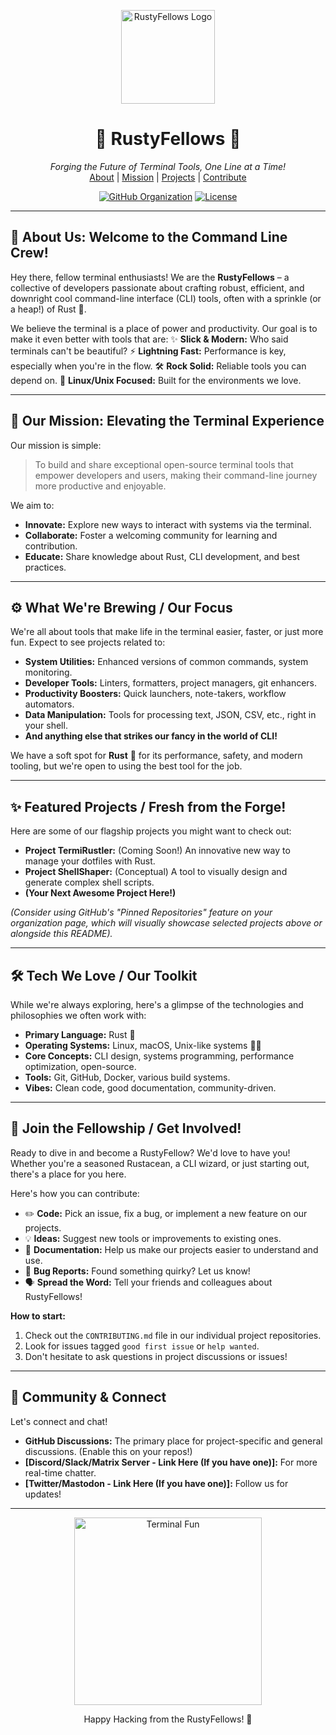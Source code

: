 <p align="center">
  <img src="URL_TO_YOUR_LOGO.png" alt="RustyFellows Logo" width="150"/>
</p>

<h1 align="center">🦀 RustyFellows 🦀</h1>

<p align="center">
  <em>Forging the Future of Terminal Tools, One Line at a Time!</em>
  <br/>
  <a href="#about-us">About</a> | <a href="#our-mission">Mission</a> | <a href="#featured-projects">Projects</a> | <a href="#join-the-fellowship">Contribute</a>
</p>

<p align="center">
  <a href="https://github.com/RustyFellows"><img src="https://img.shields.io/badge/GitHub-RustyFellows-orange?style=for-the-badge&logo=github" alt="GitHub Organization"/></a>
  <a href="LINK_TO_YOUR_MAIN_PROJECT_LICENSE_IF_APPLICABLE"><img src="https://img.shields.io/badge/License-MIT%2FApache--2.0-blue?style=for-the-badge" alt="License"/></a>
  </p>

---

## <a name="about-us"></a>👋 About Us: Welcome to the Command Line Crew!

Hey there, fellow terminal enthusiasts! We are the **RustyFellows** – a collective of developers passionate about crafting robust, efficient, and downright cool command-line interface (CLI) tools, often with a sprinkle (or a heap!) of Rust 🦀.

We believe the terminal is a place of power and productivity. Our goal is to make it even better with tools that are:
✨ **Slick & Modern:** Who said terminals can't be beautiful?
⚡ **Lightning Fast:** Performance is key, especially when you're in the flow.
🛠️ **Rock Solid:** Reliable tools you can depend on.
🐧 **Linux/Unix Focused:** Built for the environments we love.

---

## <a name="our-mission"></a>🚀 Our Mission: Elevating the Terminal Experience

Our mission is simple:
> To build and share exceptional open-source terminal tools that empower developers and users, making their command-line journey more productive and enjoyable.

We aim to:
* **Innovate:** Explore new ways to interact with systems via the terminal.
* **Collaborate:** Foster a welcoming community for learning and contribution.
* **Educate:** Share knowledge about Rust, CLI development, and best practices.

---

## <a name="what-were-brewing"></a>⚙️ What We're Brewing / Our Focus

We're all about tools that make life in the terminal easier, faster, or just more fun. Expect to see projects related to:

* **System Utilities:** Enhanced versions of common commands, system monitoring.
* **Developer Tools:** Linters, formatters, project managers, git enhancers.
* **Productivity Boosters:** Quick launchers, note-takers, workflow automators.
* **Data Manipulation:** Tools for processing text, JSON, CSV, etc., right in your shell.
* **And anything else that strikes our fancy in the world of CLI!**

We have a soft spot for **Rust** 🦀 for its performance, safety, and modern tooling, but we're open to using the best tool for the job.

---

## <a name="featured-projects"></a>✨ Featured Projects / Fresh from the Forge!

Here are some of our flagship projects you might want to check out:

* **Project TermiRustler:** (Coming Soon!) An innovative new way to manage your dotfiles with Rust.
* **Project ShellShaper:** (Conceptual) A tool to visually design and generate complex shell scripts.
* **(Your Next Awesome Project Here!)**

*(Consider using GitHub's "Pinned Repositories" feature on your organization page, which will visually showcase selected projects above or alongside this README).*

---

## <a name="tech-stack"></a>🛠️ Tech We Love / Our Toolkit

While we're always exploring, here's a glimpse of the technologies and philosophies we often work with:

* **Primary Language:** Rust 🦀
* **Operating Systems:** Linux, macOS, Unix-like systems 🐧🍏
* **Core Concepts:** CLI design, systems programming, performance optimization, open-source.
* **Tools:** Git, GitHub, Docker, various build systems.
* **Vibes:** Clean code, good documentation, community-driven.

---

## <a name="join-the-fellowship"></a>🤝 Join the Fellowship / Get Involved!

Ready to dive in and become a RustyFellow? We'd love to have you! Whether you're a seasoned Rustacean, a CLI wizard, or just starting out, there's a place for you here.

Here's how you can contribute:
* ✏️ **Code:** Pick an issue, fix a bug, or implement a new feature on our projects.
* 💡 **Ideas:** Suggest new tools or improvements to existing ones.
* 📖 **Documentation:** Help us make our projects easier to understand and use.
* 🐞 **Bug Reports:** Found something quirky? Let us know!
* 🗣️ **Spread the Word:** Tell your friends and colleagues about RustyFellows!

**How to start:**
1.  Check out the `CONTRIBUTING.md` file in our individual project repositories.
2.  Look for issues tagged `good first issue` or `help wanted`.
3.  Don't hesitate to ask questions in project discussions or issues!

---

## <a name="community"></a>💬 Community & Connect

Let's connect and chat!

* **GitHub Discussions:** The primary place for project-specific and general discussions. (Enable this on your repos!)
* **[Discord/Slack/Matrix Server - Link Here (If you have one)]:** For more real-time chatter.
* **[Twitter/Mastodon - Link Here (If you have one)]:** Follow us for updates!

---

<p align="center">
  <img src="URL_TO_A_COOL_TERMINAL_ASCII_ART_OR_A_SMALL_FUN_GIF.gif" alt="Terminal Fun" width="300"/>
</p>

<p align="center">
  Happy Hacking from the RustyFellows! 🚀
</p>

